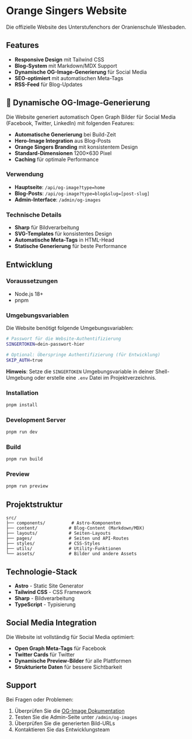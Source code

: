 # Orange Singers Website

Die offizielle Website des Unterstufenchors der Oranienschule Wiesbaden.

## Features

- **Responsive Design** mit Tailwind CSS
- **Blog-System** mit Markdown/MDX Support
- **Dynamische OG-Image-Generierung** für Social Media
- **SEO-optimiert** mit automatischen Meta-Tags
- **RSS-Feed** für Blog-Updates

## 🎨 Dynamische OG-Image-Generierung

Die Website generiert automatisch Open Graph Bilder für Social Media (Facebook, Twitter, LinkedIn) mit folgenden Features:

- **Automatische Generierung** bei Build-Zeit
- **Hero-Image Integration** aus Blog-Posts
- **Orange Singers Branding** mit konsistentem Design
- **Standard-Dimensionen** 1200×630 Pixel
- **Caching** für optimale Performance

### Verwendung

- **Hauptseite**: `/api/og-image?type=home`
- **Blog-Posts**: `/api/og-image?type=blog&slug=[post-slug]`
- **Admin-Interface**: `/admin/og-images`

### Technische Details

- **Sharp** für Bildverarbeitung
- **SVG-Templates** für konsistentes Design
- **Automatische Meta-Tags** in HTML-Head
- **Statische Generierung** für beste Performance

## Entwicklung

### Voraussetzungen

- Node.js 18+
- pnpm

### Umgebungsvariablen

Die Website benötigt folgende Umgebungsvariablen:

```bash
# Passwort für die Website-Authentifizierung
SINGERTOKEN=dein-passwort-hier

# Optional: Überspringe Authentifizierung (für Entwicklung)
SKIP_AUTH=true
```

**Hinweis**: Setze die `SINGERTOKEN` Umgebungsvariable in deiner Shell-Umgebung oder erstelle eine `.env` Datei im Projektverzeichnis.

### Installation

```bash
pnpm install
```

### Development Server

```bash
pnpm run dev
```

### Build

```bash
pnpm run build
```

### Preview

```bash
pnpm run preview
```

## Projektstruktur

```
src/
├── components/          # Astro-Komponenten
├── content/            # Blog-Content (Markdown/MDX)
├── layouts/            # Seiten-Layouts
├── pages/              # Seiten und API-Routes
├── styles/             # CSS-Styles
├── utils/              # Utility-Funktionen
└── assets/             # Bilder und andere Assets
```

## Technologie-Stack

- **Astro** - Static Site Generator
- **Tailwind CSS** - CSS Framework
- **Sharp** - Bildverarbeitung
- **TypeScript** - Typisierung

## Social Media Integration

Die Website ist vollständig für Social Media optimiert:

- **Open Graph Meta-Tags** für Facebook
- **Twitter Cards** für Twitter
- **Dynamische Preview-Bilder** für alle Plattformen
- **Strukturierte Daten** für bessere Sichtbarkeit

## Support

Bei Fragen oder Problemen:

1. Überprüfen Sie die [OG-Image Dokumentation](docs/og-images.md)
2. Testen Sie die Admin-Seite unter `/admin/og-images`
3. Überprüfen Sie die generierten Bild-URLs
4. Kontaktieren Sie das Entwicklungsteam
